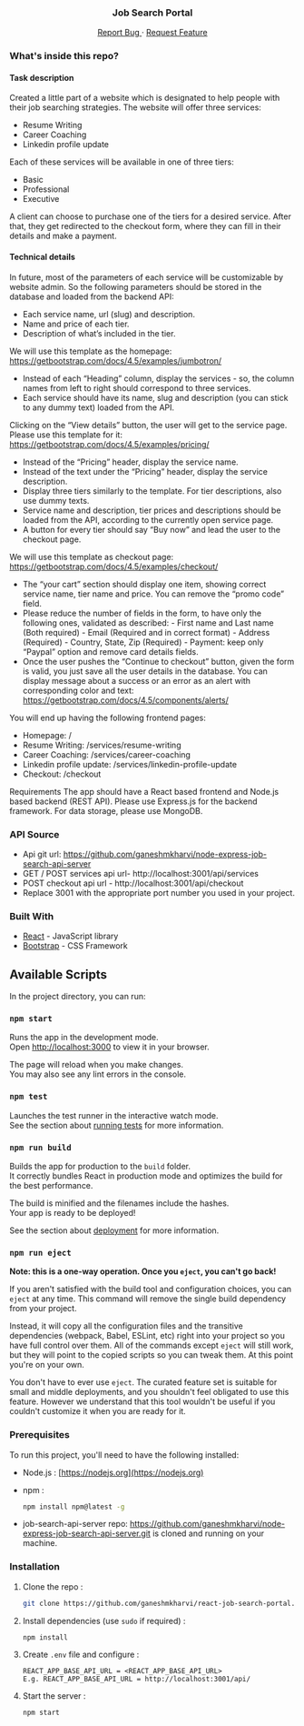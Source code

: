 <p align="center">
  <h3 align="center">Job Search Portal</h3>
  <p align="center">
    <a href="https://github.com/ganeshmkharvi/react-job-search-portal//issues">Report Bug </a>
    ·
    <a href="https://github.com/ganeshmkharvi/react-job-search-portal//issues"> Request Feature</a>
  </p>
</p>

<!-- ABOUT THE PROJECT -->

### What's inside this repo?

#### Task description

Created a little part of a website which is designated to help people with their job searching strategies. 
The website will offer three services: 
- Resume Writing 
- Career Coaching 
- Linkedin profile update

Each of these services will be available in one of three tiers: 
- Basic 
- Professional 
- Executive 

A client can choose to purchase one of the tiers for a desired service. After that, they get redirected to the checkout form, where they can fill in their details and make a payment. 

#### Technical details
In future, most of the parameters of each service will be customizable by website admin. So the following parameters should be stored in the database and loaded from the backend API: 
- Each service name, url (slug) and description. 
- Name and price of each tier. 
- Description of what’s included in the tier. 

We will use this template as the homepage: 
https://getbootstrap.com/docs/4.5/examples/jumbotron/ 
- Instead of each “Heading” column, display the services - so, the column names from left to right should correspond to three services. 
- Each service should have its name, slug and description (you can stick to any dummy text) loaded from the API. 

Clicking on the “View details” button, the user will get to the service page. Please use this template for it: 
https://getbootstrap.com/docs/4.5/examples/pricing/
- Instead of the “Pricing” header, display the service name. 
- Instead of the text under the “Pricing” header, display the service description.
- Display three tiers similarly to the template. For tier descriptions, also use dummy texts.
- Service name and description, tier prices and descriptions should be loaded from the API, according to the currently open service page. 
- A button for every tier should say “Buy now” and lead the user to the checkout page. 

We will use this template as checkout page: 
https://getbootstrap.com/docs/4.5/examples/checkout/ 
- The “your cart” section should display one item, showing correct service name, tier name and price. You can remove the “promo code” field. 
- Please reduce the number of fields in the form, to have only the following ones, validated as described: 
      - First name and Last name (Both required)
      - Email (Required and in correct format) 
      - Address (Required)
      - Country, State, Zip (Required)
      - Payment: keep only “Paypal” option and remove card details fields. 
- Once the user pushes the “Continue to checkout” button, given the form is valid, you just save all the user details in the database. You can display message about a success or an error as an alert with corresponding color and text: https://getbootstrap.com/docs/4.5/components/alerts/ 

You will end up having the following frontend pages: 
- Homepage: /
- Resume Writing: /services/resume-writing
- Career Coaching: /services/career-coaching
- Linkedin profile update: /services/linkedin-profile-update
- Checkout: /checkout

Requirements 
The app should have a React based frontend and Node.js based backend (REST API). Please use Express.js for the backend framework. For data storage, please use MongoDB.

### API Source
- Api git url: https://github.com/ganeshmkharvi/node-express-job-search-api-server
- GET / POST services api url- http://localhost:3001/api/services 
- POST checkout api url - http://localhost:3001/api/checkout
- Replace 3001 with the appropriate port number you used in your project.

### Built With

- [React]() - JavaScript library
- [Bootstrap]() - CSS Framework

## Available Scripts

In the project directory, you can run:

### `npm start`

Runs the app in the development mode.\
Open [http://localhost:3000](http://localhost:3000) to view it in your browser.

The page will reload when you make changes.\
You may also see any lint errors in the console.

### `npm test`

Launches the test runner in the interactive watch mode.\
See the section about [running tests](https://facebook.github.io/create-react-app/docs/running-tests) for more information.

### `npm run build`

Builds the app for production to the `build` folder.\
It correctly bundles React in production mode and optimizes the build for the best performance.

The build is minified and the filenames include the hashes.\
Your app is ready to be deployed!

See the section about [deployment](https://facebook.github.io/create-react-app/docs/deployment) for more information.

### `npm run eject`

**Note: this is a one-way operation. Once you `eject`, you can't go back!**

If you aren't satisfied with the build tool and configuration choices, you can `eject` at any time. This command will remove the single build dependency from your project.

Instead, it will copy all the configuration files and the transitive dependencies (webpack, Babel, ESLint, etc) right into your project so you have full control over them. All of the commands except `eject` will still work, but they will point to the copied scripts so you can tweak them. At this point you're on your own.

You don't have to ever use `eject`. The curated feature set is suitable for small and middle deployments, and you shouldn't feel obligated to use this feature. However we understand that this tool wouldn't be useful if you couldn't customize it when you are ready for it.

### Prerequisites

To run this project, you'll need to have the following installed:

- Node.js : [https://nodejs.org](https://nodejs.org)

- npm :
  ```sh
  npm install npm@latest -g
  ```
- job-search-api-server repo:  https://github.com/ganeshmkharvi/node-express-job-search-api-server.git is cloned and running on your machine.

### Installation

1. Clone the repo :
   ```sh
   git clone https://github.com/ganeshmkharvi/react-job-search-portal.git
   ```
2. Install dependencies (use `sudo` if required) :

   ```sh
   npm install
   ```

3. Create `.env` file and configure :

   ```JS
   REACT_APP_BASE_API_URL = <REACT_APP_BASE_API_URL> 
   E.g. REACT_APP_BASE_API_URL = http://localhost:3001/api/
   
   ```

4. Start the server :
   ```sh
   npm start
   ```
   
